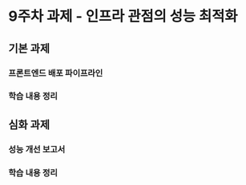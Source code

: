 # 9주차 과제 - 인프라 관점의 성능 최적화

## 기본 과제

### 프론트엔드 배포 파이프라인

### 학습 내용 정리

## 심화 과제

### 성능 개선 보고서

### 학습 내용 정리
